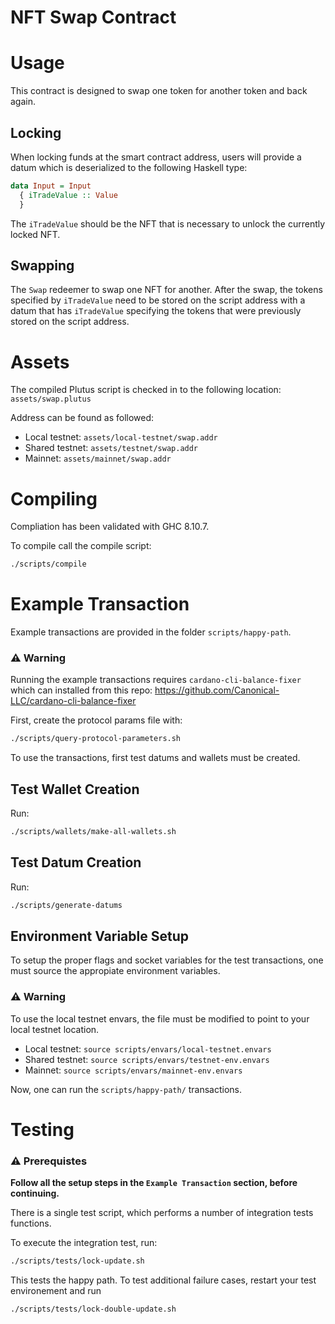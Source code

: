 # NFT Swap Contract

# Usage

This contract is designed to swap one token for another token and back again.

## Locking

When locking funds at the smart contract address, users will provide a datum which is deserialized to the following Haskell type:
```haskell
data Input = Input
  { iTradeValue :: Value
  }
```

The `iTradeValue` should be the NFT that is necessary to unlock the currently locked NFT.

## Swapping

The `Swap` redeemer to swap one NFT for another. After the swap, the tokens specified by `iTradeValue` need to be stored on the script address with a datum that has `iTradeValue` specifying the tokens that were previously stored on the script address.

# Assets

The compiled Plutus script is checked in to the following location: `assets/swap.plutus`

Address can be found as followed:
- Local testnet: `assets/local-testnet/swap.addr`
- Shared testnet: `assets/testnet/swap.addr`
- Mainnet: `assets/mainnet/swap.addr`

# Compiling

Compliation has been validated with GHC 8.10.7.

To compile call the compile script:

```bash
./scripts/compile
```

# Example Transaction

Example transactions are provided in the folder `scripts/happy-path`.

### ⚠️ Warning
Running the example transactions requires `cardano-cli-balance-fixer` which can installed from this repo: https://github.com/Canonical-LLC/cardano-cli-balance-fixer

First, create the protocol params file with:

```bash
./scripts/query-protocol-parameters.sh
```

To use the transactions, first test datums and wallets must be created.

## Test Wallet Creation

Run:

```bash
./scripts/wallets/make-all-wallets.sh
```

## Test Datum Creation

Run:

```bash
./scripts/generate-datums
```

## Environment Variable Setup

To setup the proper flags and socket variables for the test transactions, one must source the appropiate environment variables.

### ⚠️ Warning
To use the local testnet envars, the file must be modified to point to your local testnet location.

- Local testnet: `source scripts/envars/local-testnet.envars`
- Shared testnet: `source scripts/envars/testnet-env.envars`
- Mainnet: `source scripts/envars/mainnet-env.envars`

Now, one can run the `scripts/happy-path/` transactions.

# Testing

### ⚠️ Prerequistes
**Follow all the setup steps in the `Example Transaction` section, before continuing.**

There is a single test script, which performs a number of integration tests functions.

To execute the integration test, run:

```bash
./scripts/tests/lock-update.sh
```

This tests the happy path. To test additional failure cases, restart your test environement and run

```bash
./scripts/tests/lock-double-update.sh
```

